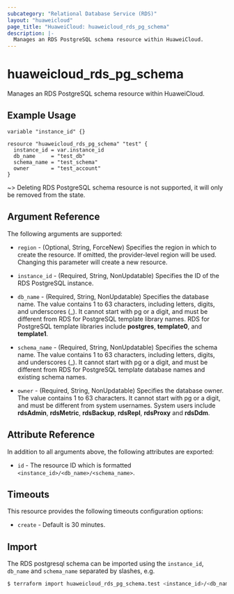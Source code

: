 ```yaml
---
subcategory: "Relational Database Service (RDS)"
layout: "huaweicloud"
page_title: "HuaweiCloud: huaweicloud_rds_pg_schema"
description: |-
  Manages an RDS PostgreSQL schema resource within HuaweiCloud.
---
```


# huaweicloud_rds_pg_schema

Manages an RDS PostgreSQL schema resource within HuaweiCloud.

## Example Usage

```hcl
variable "instance_id" {}

resource "huaweicloud_rds_pg_schema" "test" {
  instance_id = var.instance_id
  db_name     = "test_db"
  schema_name = "test_schema"
  owner       = "test_account"
}
```

~> Deleting RDS PostgreSQL schema resource is not supported, it will only be removed from the state.

## Argument Reference

The following arguments are supported:

* `region` - (Optional, String, ForceNew) Specifies the region in which to create the resource.
  If omitted, the provider-level region will be used. Changing this parameter will create a new resource.

* `instance_id` - (Required, String, NonUpdatable) Specifies the ID of the RDS PostgreSQL instance.

* `db_name` - (Required, String, NonUpdatable) Specifies the database name. The value contains 1 to 63 characters,
  including letters, digits, and underscores (_). It cannot start with pg or a digit, and must be different from RDS for
  PostgreSQL template library names. RDS for PostgreSQL template libraries include **postgres**, **template0**, and
  **template1**.

* `schema_name` - (Required, String, NonUpdatable) Specifies the schema name. The value contains 1 to 63 characters,
  including letters, digits, and underscores (_). It cannot start with pg or a digit, and must be different from RDS for
  PostgreSQL template database names and existing schema names.

* `owner` - (Required, String, NonUpdatable) Specifies the database owner. The value contains 1 to 63 characters. It
  cannot start with pg or a digit, and must be different from system usernames. System users include **rdsAdmin**,
  **rdsMetric**, **rdsBackup**, **rdsRepl**, **rdsProxy** and **rdsDdm**.

## Attribute Reference

In addition to all arguments above, the following attributes are exported:

* `id` - The resource ID which is formatted `<instance_id>/<db_name>/<schema_name>`.

## Timeouts

This resource provides the following timeouts configuration options:

* `create` - Default is 30 minutes.

## Import

The RDS postgresql schema can be imported using the `instance_id`,  `db_name` and `schema_name` separated by slashes, e.g.

```bash
$ terraform import huaweicloud_rds_pg_schema.test <instance_id>/<db_name>/<schema_name>
```
